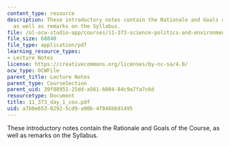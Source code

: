 ```yaml
---
content_type: resource
description: These introductory notes contain the Rationale and Goals of the Course,
  as well as remarks on the Syllabus.
file: /ol-ocw-studio-app/courses/11-373-science-politics-and-environmental-policy-fall-2004/a7b0e65382925cd9a90b4f846bb91495_11_373_day_1_cou.pdf
file_size: 68840
file_type: application/pdf
learning_resource_types:
- Lecture Notes
license: https://creativecommons.org/licenses/by-nc-sa/4.0/
ocw_type: OCWFile
parent_title: Lecture Notes
parent_type: CourseSection
parent_uid: 39f88951-25dd-a561-6004-84c9a7fa7c6d
resourcetype: Document
title: 11_373_day_1_cou.pdf
uid: a7b0e653-8292-5cd9-a90b-4f846bb91495
---
```

These introductory notes contain the Rationale and Goals of the Course, as well as remarks on the Syllabus.